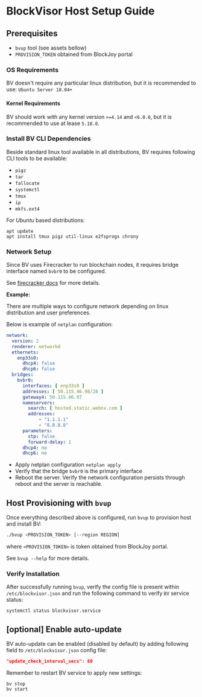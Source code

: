 # BlockVisor Host Setup Guide

## Prerequisites

 - `bvup` tool (see assets bellow)
 - `PROVISION_TOKEN` obtained from BlockJoy portal

### OS Requirements

BV doesn't require any particular linux distribution, but it is recommended to use:
`Ubuntu Server 18.04+`

#### Kernel Requirements

BV should work with any kernel version `>=4.14` and `<6.0.0`, but it is recommended to use at lease `5.10.0`.

### Install BV CLI Dependencies

Beside standard linux tool available in all distributions, BV requires following CLI tools to be available:

- `pigz`
- `tar`
- `fallocate`
- `systemctl`
- `tmux`
- `ip`
- `mkfs.ext4`

For _Ubuntu_ based distributions:

```shell
apt update
apt install tmux pigz util-linux e2fsprogs chrony
```

### Network Setup

Since BV uses Firecracker to run blockchain nodes, it requires bridge interface named `bvbr0` to be configured.

See [firecracker docs](https://github.com/firecracker-microvm/firecracker/blob/main/docs/network-setup.md#advanced-setting-up-a-bridge-interface) for more details.

**Example:**

There are multiple ways to configure network depending on linux distribution and user preferences.

Below is example of `netplan` configuration:

```yaml
network:
  version: 2
  renderer: networkd
  ethernets:
    enp33s0:
      dhcp4: false
      dhcp6: false
  bridges:
    bvbr0:
      interfaces: [ enp33s0 ]
      addresses: [ 50.115.46.98/28 ]
      gateway4: 50.115.46.97
      nameservers:
        search: [ hosted.static.webnx.com ]
        addresses:
            - "1.1.1.1"
            - "8.8.8.8"
      parameters:
        stp: false
        forward-delay: 1
      dhcp4: no
      dhcp6: no
```
- Apply netplan configuration `netplan apply`
- Verify that the bridge `bvbr0` is the primary interface
- Reboot the server. Verify the network configuration persists through reboot and the server is reachable.

## Host Provisioning with `bvup`

Once everything described above is configured, run `bvup` to provision host and install BV: 

```sh
./bvup <PROVISION_TOKEN> [--region REGION]
```
where `<PROVISION_TOKEN>` is token obtained from BlockJoy portal.

See `bvup --help` for more details.

### Verify Installation 
After successfully running `bvup`, verify the config file is present within `/etc/blockvisor.json`
and run the following command to verify `BV` service status: 
```shell
systemctl status blockvisor.service
```

## [optional] Enable auto-update

BV auto-update can be enabled (disabled by default)
by adding following field to `/etc/blockvisor.json` config file:
```json
"update_check_interval_secs": 60
```

Remember to restart BV service to apply new settings:
```shell
bv stop
bv start
```
